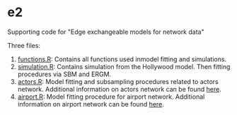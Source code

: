 # e2
Supporting code for "Edge exchangeable models for network data"

Three files:

1. [functions.R](functions.R): Contains all functions used inmodel
fitting and simulations.
2. [simulation.R](simulation.R): Contains simulation from the
Hollywood model. Then fitting procedures via SBM and ERGM.
3. [actors.R](actors.R): Model fitting and subsampling procedures
related to actors network. Additional information on actors
network can be found [here](http://www3.nd.edu/~networks/resources/actor/actor.dat.gz).
3. [airport.R](airport.R): Model fitting procedure for airport network. Additional information on
airport network can be found [here](https://toreopsahl.com/datasets/).


